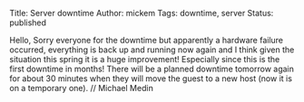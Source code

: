 Title: Server downtime
Author: mickem
Tags: downtime, server
Status: published

Hello, Sorry everyone for the downtime but apparently a hardware failure
occurred, everything is back up and running now again and I think given
the situation this spring it is a huge improvement! Especially since
this is the first downtime in months! There will be a planned downtime
tomorrow again for about 30 minutes when they will move the guest to a
new host (now it is on a temporary one). // Michael Medin
